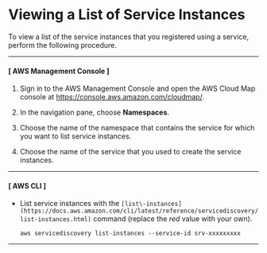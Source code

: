 # Viewing a List of Service Instances<a name="listing-instances"></a>

To view a list of the service instances that you registered using a service, perform the following procedure\.

------
#### [ AWS Management Console ]

1. Sign in to the AWS Management Console and open the AWS Cloud Map console at [https://console\.aws\.amazon\.com/cloudmap/](https://console.aws.amazon.com/cloudmap/)\.

1. In the navigation pane, choose **Namespaces**\.

1. Choose the name of the namespace that contains the service for which you want to list service instances\.

1. Choose the name of the service that you used to create the service instances\.

------
#### [ AWS CLI ]
+ List service instances with the `[list\-instances](https://docs.aws.amazon.com/cli/latest/reference/servicediscovery/list-instances.html)` command \(replace the *red* value with your own\)\.

  ```
  aws servicediscovery list-instances --service-id srv-xxxxxxxxx
  ```

------
